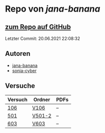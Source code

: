 # Repo von *jana-banana*

## [zum Repo auf GitHub](https://github.com/jana-banana/AP-2020)

Letzter Commit: 20.06.2021 22:08:32

## Autoren
- [jana-banana](https://github.com/jana-banana)
- [sonia-cyber](https://github.com/sonia-cyber)

## Versuche

|       Versuch       |                             Ordner                              |PDFs|
|---------------------|-----------------------------------------------------------------|----|
|[106](../versuch/106)|[V106](https://github.com/jana-banana/AP-2020/tree/main/V106)    |–   |
|[501](../versuch/501)|[V501-2](https://github.com/jana-banana/AP-2020/tree/main/V501-2)|–   |
|[603](../versuch/603)|[V603](https://github.com/jana-banana/AP-2020/tree/main/V603)    |–   |
